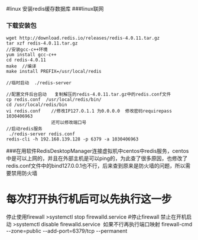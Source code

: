 #linux 安装redis缓存数据库
###linux联网
### 下载安装包
    wget http://download.redis.io/releases/redis-4.0.11.tar.gz 
    tar xzf redis-4.0.11.tar.gz
    //安装gcc-c++环境
    yum install gcc-c++
    cd redis-4.0.11
    make  //编译
    make install PREFIX=/usr/local/redis

    //临时启动  ./redis-server
   
    //配置文件后台启动   复制解压的redis-4.0.11.tar.gz中的redis.conf文件
    cp redis.conf  /usr/local/redis/bin/
    cd /usr/local/redis/bin
    vi redis.conf    //修改IP127.O.1.1 为0.0.0.0  修改密码requirepass 1030406963
                     还可以修改端口号
    //启动redis服务
     ./redis-server redis.conf
    redis-cli -h 192.168.139.128 -p 6379 -a 1030406963
###在用软件RedisDesktopManager连接虚拟机中centos中redis服务，centos中是可以上网的，并且在外部主机是可以ping的，为此查了很多原因，也修改了redis.conf文件中的bind127.0.0.1也不行，后来查到原来是防火墙的问题，所以需要禁用防火墙
# 每次打开执行机后可以先执行这一步
停止使用firewall
    >systemctl stop firewalld.service #停止firewall
禁止在开机启动
    >systemctl disable firewalld.service 
如果不行再执行端口映射
    firewall-cmd --zone=public --add-port=6379/tcp --permanent


   

